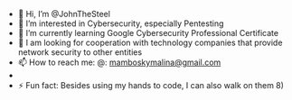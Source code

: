 - 👋 Hi, I’m @JohnTheSteel
- 👀 I’m interested in Cybersecurity, especially Pentesting
- 🌱 I’m currently learning Google Cybersecurity Professional Certificate
- 💞️ I am looking for cooperation with technology companies that provide network security to other entities
- 📫 How to reach me:  @: mamboskymalina@gmail.com
- 
- ⚡ Fun fact: Besides using my hands to code, I can also walk on them 8)
<!---
JohnTheSteel/JohnTheSteel is a ✨ special ✨ repository because its `README.md` (this file) appears on your GitHub profile.
You can click the Preview link to take a look at your changes.
--->
